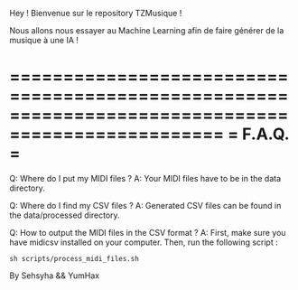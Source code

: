 Hey ! Bienvenue sur le repository TZMusique !

Nous allons nous essayer au Machine Learning afin de faire générer de la musique à une IA ! 

==================================================================================================
=                                           F.A.Q.                                               =
==================================================================================================

Q: Where do I put my MIDI files ?
A: Your MIDI files have to be in the data directory.

Q: Where do I find my CSV files ? 
A: Generated CSV files can be found in the data/processed directory.

Q: How to output the MIDI files in the CSV format ? 
A: First, make sure you have midicsv installed on your computer. Then, run the following script :
```
sh scripts/process_midi_files.sh
```

By Sehsyha && YumHax

